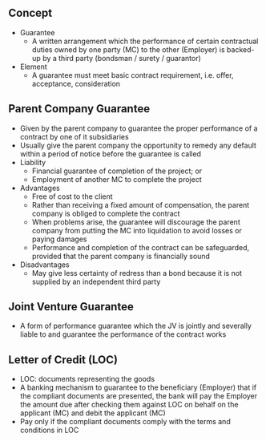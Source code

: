 ## Concept

- Guarantee
    - A written arrangement which the performance of certain contractual duties owned by one party (MC) to the other (Employer) is backed-up by a third party (bondsman / surety / guarantor)
- Element
    - A guarantee must meet basic contract requirement, i.e. offer, acceptance, consideration
 
## Parent Company Guarantee

- Given by the parent company to guarantee the proper performance of a contract by one of it subsidiaries
- Usually give the parent company the opportunity to remedy any default within a period of notice before the guarantee is called
- Liability
    - Financial guarantee of completion of the project; or
    - Employment of another MC to complete the project
- Advantages
    - Free of cost to the client
    - Rather than receiving a fixed amount of compensation, the parent company is obliged to complete the contract
    - When problems arise, the guarantee will discourage the parent company from putting the MC into liquidation to avoid losses or paying damages
    - Performance and completion of the contract can be safeguarded, provided that the parent company is financially sound
- Disadvantages
    - May give less certainty of redress than a bond because it is not supplied by an independent third party
 
## Joint Venture Guarantee

- A form of performance guarantee which the JV is jointly and severally liable to and guarantee the performance of the contract works
 
## Letter of Credit (LOC)

- LOC: documents representing the goods
- A banking mechanism to guarantee to the beneficiary (Employer) that if the compliant documents are presented, the bank will pay the Employer the amount due after checking them against LOC on behalf on the applicant (MC) and debit the applicant (MC)
- Pay only if the compliant documents comply with the terms and conditions in LOC
